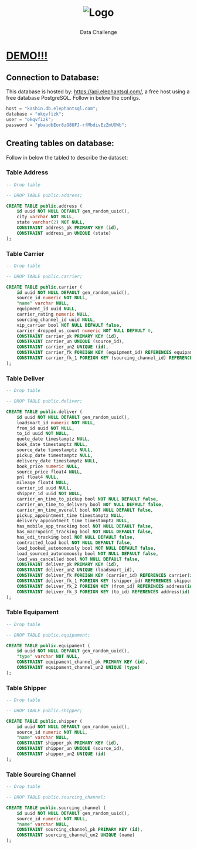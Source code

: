 <p align="center">
	<h1 align="center">
    <p align="center">
    <img src="https://user-images.githubusercontent.com/17098382/118923140-7ac14080-b911-11eb-9a9c-2709ad0a3a0d.png" width="fit-content" alt="Logo">
</p>
  </h1>
  <p align="center">Data Challenge</p>
</p>

# [DEMO!!!](https://trello-clone-liv-saude.herokuapp.com)

## Connection to Database:

This database is hosted by: https://api.elephantsql.com/, a free host using a free database PostgreSQL. Follow in below the configs.

```javascript
host = "kashin.db.elephantsql.com";
database = "okqvfizk";
user = "okqvfizk";
password = "pbaudbEor8zO8UFJ-rfMbdivEzZmUOWb";
```

## Creating tables on database:

Follow in below the tabled to describe the dataset:

### Table Address

```sql
-- Drop table

-- DROP TABLE public.address;

CREATE TABLE public.address (
	id uuid NOT NULL DEFAULT gen_random_uuid(),
	city varchar NOT NULL,
	state varchar(2) NOT NULL,
	CONSTRAINT address_pk PRIMARY KEY (id),
	CONSTRAINT address_un UNIQUE (state)
);

```

### Table Carrier

```sql
-- Drop table

-- DROP TABLE public.carrier;

CREATE TABLE public.carrier (
	id uuid NOT NULL DEFAULT gen_random_uuid(),
	source_id numeric NOT NULL,
	"name" varchar NULL,
	equipment_id uuid NULL,
	carrier_rating numeric NULL,
	sourcing_channel_id uuid NULL,
	vip_carrier bool NOT NULL DEFAULT false,
	carrier_dropped_us_count numeric NOT NULL DEFAULT 0,
	CONSTRAINT carrier_pk PRIMARY KEY (id),
	CONSTRAINT carrier_un UNIQUE (source_id),
	CONSTRAINT carrier_un2 UNIQUE (id),
	CONSTRAINT carrier_fk FOREIGN KEY (equipment_id) REFERENCES equipament(id),
	CONSTRAINT carrier_fk_1 FOREIGN KEY (sourcing_channel_id) REFERENCES sourcing_channel(id)
);
```

### Table Deliver

```sql
-- Drop table

-- DROP TABLE public.deliver;

CREATE TABLE public.deliver (
	id uuid NOT NULL DEFAULT gen_random_uuid(),
	loadsmart_id numeric NOT NULL,
	from_id uuid NOT NULL,
	to_id uuid NOT NULL,
	quote_date timestamptz NULL,
	book_date timestamptz NULL,
	source_date timestamptz NULL,
	pickup_date timestamptz NULL,
	delivery_date timestamptz NULL,
	book_price numeric NULL,
	source_price float4 NULL,
	pnl float4 NULL,
	mileage float4 NULL,
	carrier_id uuid NULL,
	shipper_id uuid NOT NULL,
	carrier_on_time_to_pickup bool NOT NULL DEFAULT false,
	carrier_on_time_to_delivery bool NOT NULL DEFAULT false,
	carrier_on_time_overall bool NOT NULL DEFAULT false,
	pickup_appointment_time timestamptz NULL,
	delivery_appointment_time timestamptz NULL,
	has_mobile_app_tracking bool NOT NULL DEFAULT false,
	has_macropoint_tracking bool NOT NULL DEFAULT false,
	has_edi_tracking bool NOT NULL DEFAULT false,
	contracted_load bool NOT NULL DEFAULT false,
	load_booked_autonomously bool NOT NULL DEFAULT false,
	load_sourced_autonomously bool NOT NULL DEFAULT false,
	load_was_cancelled bool NOT NULL DEFAULT false,
	CONSTRAINT deliver_pk PRIMARY KEY (id),
	CONSTRAINT deliver_un2 UNIQUE (loadsmart_id),
	CONSTRAINT deliver_fk FOREIGN KEY (carrier_id) REFERENCES carrier(id),
	CONSTRAINT deliver_fk_1 FOREIGN KEY (shipper_id) REFERENCES shipper(id),
	CONSTRAINT deliver_fk_2 FOREIGN KEY (from_id) REFERENCES address(id),
	CONSTRAINT deliver_fk_3 FOREIGN KEY (to_id) REFERENCES address(id)
);
```

### Table Equipament

```sql
-- Drop table

-- DROP TABLE public.equipament;

CREATE TABLE public.equipament (
	id uuid NOT NULL DEFAULT gen_random_uuid(),
	"type" varchar NOT NULL,
	CONSTRAINT equipament_channel_pk PRIMARY KEY (id),
	CONSTRAINT equipament_channel_un2 UNIQUE (type)
);
```

### Table Shipper

```sql
-- Drop table

-- DROP TABLE public.shipper;

CREATE TABLE public.shipper (
	id uuid NOT NULL DEFAULT gen_random_uuid(),
	source_id numeric NOT NULL,
	"name" varchar NULL,
	CONSTRAINT shipper_pk PRIMARY KEY (id),
	CONSTRAINT shipper_un UNIQUE (source_id),
	CONSTRAINT shipper_un2 UNIQUE (id)
);
```

### Table Sourcing Channel

```sql
-- Drop table

-- DROP TABLE public.sourcing_channel;

CREATE TABLE public.sourcing_channel (
	id uuid NOT NULL DEFAULT gen_random_uuid(),
	source_id numeric NOT NULL,
	"name" varchar NULL,
	CONSTRAINT sourcing_channel_pk PRIMARY KEY (id),
	CONSTRAINT sourcing_channel_un2 UNIQUE (name)
);
```
